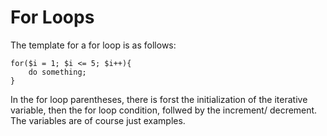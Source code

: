 # For Loops #

The template for a for loop is as follows:

```
for($i = 1; $i <= 5; $i++){
	do something;
}
```

In the for loop parentheses, there is forst the initialization of the iterative variable, then the for loop condition, follwed by the increment/ decrement. The variables are of course just examples.